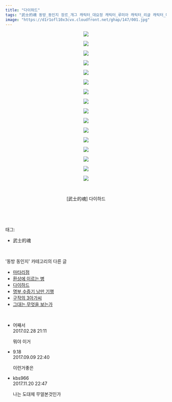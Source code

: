 ```yaml
---
title: "다이하드"
tags: "武士的魂 동방_동인지 장르_개그 캐릭터_대요정 캐릭터_루미아 캐릭터_리글 캐릭터_마리사 캐릭터_미스티아 캐릭터_앨리스 캐릭터_치르노"
image: "https://d1r1ofl10x3cvx.cloudfront.net/ghap/147/001.jpg"
---
```

<div class="article">
<p style="text-align: center; clear: none; float: none;"><img src="{{ site.imgserver7 }}/ghap/147/001.jpg"/></p>
<p style="text-align: center; clear: none; float: none;"><img src="{{ site.imgserver7 }}/ghap/147/002.jpg"/></p>
<p style="text-align: center; clear: none; float: none;"><img src="{{ site.imgserver7 }}/ghap/147/003.jpg"/></p>
<p style="text-align: center; clear: none; float: none;"><img src="{{ site.imgserver7 }}/ghap/147/004.jpg"/></p>
<p style="text-align: center; clear: none; float: none;"><img src="{{ site.imgserver7 }}/ghap/147/005.jpg"/></p>
<p style="text-align: center; clear: none; float: none;"><img src="{{ site.imgserver7 }}/ghap/147/006.jpg"/></p>
<p style="text-align: center; clear: none; float: none;"><img src="{{ site.imgserver7 }}/ghap/147/007.jpg"/></p>
<p style="text-align: center; clear: none; float: none;"><img src="{{ site.imgserver7 }}/ghap/147/008.jpg"/></p>
<p style="text-align: center; clear: none; float: none;"><img src="{{ site.imgserver7 }}/ghap/147/009.jpg"/></p>
<p style="text-align: center; clear: none; float: none;"><img src="{{ site.imgserver7 }}/ghap/147/010.jpg"/></p>
<p style="text-align: center; clear: none; float: none;"><img src="{{ site.imgserver7 }}/ghap/147/011.jpg"/></p>
<p style="text-align: center; clear: none; float: none;"><img src="{{ site.imgserver7 }}/ghap/147/012.jpg"/></p>
<p style="text-align: center; clear: none; float: none;"><img src="{{ site.imgserver7 }}/ghap/147/013.jpg"/></p>
<p style="text-align: center; clear: none; float: none;"><img src="{{ site.imgserver7 }}/ghap/147/014.jpg"/></p>
<p style="text-align: center; clear: none; float: none;"><img src="{{ site.imgserver7 }}/ghap/147/015.jpg"/></p>
<p style="text-align: center; clear: none; float: none;"><img src="{{ site.imgserver7 }}/ghap/147/016.jpg"/></p>
<p style="text-align: center; clear: none; float: none;"><br/></p>
<p style="text-align: center; clear: none; float: none;">[武士的魂] 다이하드</p>
<p><br/></p>
</div><br/>
<div class="tagTrail">
<p>태그: </p>
<ul>
<li>武士的魂</li>
</ul>
</div><br/>
<div class="another">
<p>'동방 동인지' 카테고리의 다른 글</p>
<ul>
<li><a href="/ghap_149">마타리점</a></li>
<li><a href="/ghap_148">환상에 이르는 병</a></li>
<li><a href="/ghap_147">다이하드</a></li>
<li><a href="/ghap_146">명부 수증기 낭만 기행</a></li>
<li><a href="/ghap_145">구작의 3아가씨</a></li>
<li><a href="/ghap_144">그대는 무엇을 보는가</a></li>
</ul>
</div><br/>
<div class="cb_module cb_fluid">
<div class="cb_wrt cb_profile">
<div class="comment">
<ul>
<li class="cb_thumb_off" id="comment14927904">
<div class="cb_comment_area">
<div class="cb_info_area">
<div class="cb_section">
<span class="cb_nick_name">어째서</span>
</div>
<div class="cb_section">
<span class="cb_date">2017.02.28 21:11 </span>
</div>
</div>
<div class="cb_dsc_comment">
<p class="cb_dsc">
											뭐야 이거
										</p>
</div>
</div></li>
<li class="cb_thumb_off" id="comment15079775">
<div class="cb_comment_area">
<div class="cb_info_area">
<div class="cb_section">
<span class="cb_nick_name">9.18</span>
</div>
<div class="cb_section">
<span class="cb_date">2017.09.09 22:40 </span>
</div>
</div>
<div class="cb_dsc_comment">
<p class="cb_dsc">
											이런거좋은
										</p>
</div>
</div></li>
<li class="cb_thumb_off" id="comment15133704">
<div class="cb_comment_area">
<div class="cb_info_area">
<div class="cb_section">
<span class="cb_nick_name">kbs966</span>
</div>
<div class="cb_section">
<span class="cb_date">2017.11.20 22:47 </span>
</div>
</div>
<div class="cb_dsc_comment">
<p class="cb_dsc">
											나는 도대체 무얼본것인가
										</p>
</div>
</div></li>
</ul>
</div>
</div><!-- commentList close -->
</div><br/>
